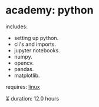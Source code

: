 # academy: python

includes:
- setting up python.
- cli's and imports.
- jupyter notebooks.
- numpy.
- opencv.
- pandas.
- matplotlib.

requires: [linux](./linux.md)

⏳ duration: 12.0 hours
